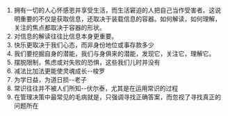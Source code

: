 1. 拥有一切的人心怀感恩并享受生活，而生活窘迫的人把自己当作受害者。这说明重要的不仅是获取信息，还取决于装载信息的容器。如何解读，如何理解，关注的焦点都取决于容器的形状。
2. 对信息的解读往往比信息本身更重要。
3. 快乐更取决于我们心态，而非身份地位或事存款多少
4. 我们要挖掘自身的潜能，我们与身俱来的潜能，发现它，关注它，理解它。
5. 摆脱限制，焦虑或对失败的恐惧，这些我们儿时并没有
6. 减法比加法更能使灵魂成长--梭罗
7. 为学日益，为道日损--老子
8. 常识往往并不被人们所知--伏尔泰，尤其是在运用常识的过程
9. 在管理决策中最常见的毛病就是，只强调寻找正确答案，而忽视了寻找真正的问题所在

